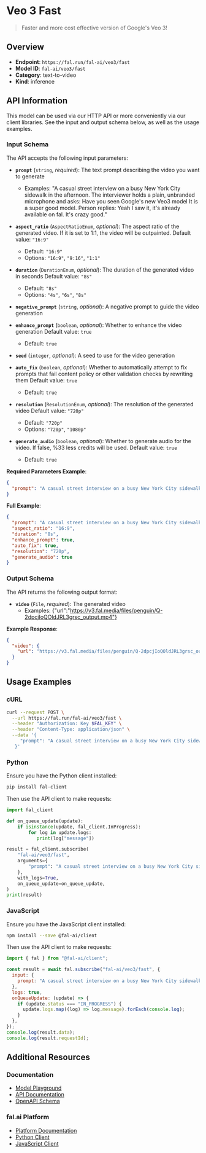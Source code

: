 # Veo 3 Fast

> Faster and more cost effective version of Google's Veo 3! 


## Overview

- **Endpoint**: `https://fal.run/fal-ai/veo3/fast`
- **Model ID**: `fal-ai/veo3/fast`
- **Category**: text-to-video
- **Kind**: inference


## API Information

This model can be used via our HTTP API or more conveniently via our client libraries.
See the input and output schema below, as well as the usage examples.


### Input Schema

The API accepts the following input parameters:


- **`prompt`** (`string`, _required_):
  The text prompt describing the video you want to generate
  - Examples: "A casual street interview on a busy New York City sidewalk in the afternoon. The interviewer holds a plain, unbranded microphone and asks: Have you seen Google's new Veo3 model It is a super good model. Person replies: Yeah I saw it, it's already available on fal. It's crazy good."

- **`aspect_ratio`** (`AspectRatioEnum`, _optional_):
  The aspect ratio of the generated video. If it is set to 1:1, the video will be outpainted. Default value: `"16:9"`
  - Default: `"16:9"`
  - Options: `"16:9"`, `"9:16"`, `"1:1"`

- **`duration`** (`DurationEnum`, _optional_):
  The duration of the generated video in seconds Default value: `"8s"`
  - Default: `"8s"`
  - Options: `"4s"`, `"6s"`, `"8s"`

- **`negative_prompt`** (`string`, _optional_):
  A negative prompt to guide the video generation

- **`enhance_prompt`** (`boolean`, _optional_):
  Whether to enhance the video generation Default value: `true`
  - Default: `true`

- **`seed`** (`integer`, _optional_):
  A seed to use for the video generation

- **`auto_fix`** (`boolean`, _optional_):
  Whether to automatically attempt to fix prompts that fail content policy or other validation checks by rewriting them Default value: `true`
  - Default: `true`

- **`resolution`** (`ResolutionEnum`, _optional_):
  The resolution of the generated video Default value: `"720p"`
  - Default: `"720p"`
  - Options: `"720p"`, `"1080p"`

- **`generate_audio`** (`boolean`, _optional_):
  Whether to generate audio for the video. If false, %33 less credits will be used. Default value: `true`
  - Default: `true`



**Required Parameters Example**:

```json
{
  "prompt": "A casual street interview on a busy New York City sidewalk in the afternoon. The interviewer holds a plain, unbranded microphone and asks: Have you seen Google's new Veo3 model It is a super good model. Person replies: Yeah I saw it, it's already available on fal. It's crazy good."
}
```

**Full Example**:

```json
{
  "prompt": "A casual street interview on a busy New York City sidewalk in the afternoon. The interviewer holds a plain, unbranded microphone and asks: Have you seen Google's new Veo3 model It is a super good model. Person replies: Yeah I saw it, it's already available on fal. It's crazy good.",
  "aspect_ratio": "16:9",
  "duration": "8s",
  "enhance_prompt": true,
  "auto_fix": true,
  "resolution": "720p",
  "generate_audio": true
}
```


### Output Schema

The API returns the following output format:

- **`video`** (`File`, _required_):
  The generated video
  - Examples: {"url":"https://v3.fal.media/files/penguin/Q-2dpcjIoQOldJRL3grsc_output.mp4"}



**Example Response**:

```json
{
  "video": {
    "url": "https://v3.fal.media/files/penguin/Q-2dpcjIoQOldJRL3grsc_output.mp4"
  }
}
```


## Usage Examples

### cURL

```bash
curl --request POST \
  --url https://fal.run/fal-ai/veo3/fast \
  --header "Authorization: Key $FAL_KEY" \
  --header "Content-Type: application/json" \
  --data '{
     "prompt": "A casual street interview on a busy New York City sidewalk in the afternoon. The interviewer holds a plain, unbranded microphone and asks: Have you seen Google's new Veo3 model It is a super good model. Person replies: Yeah I saw it, it's already available on fal. It's crazy good."
   }'
```

### Python

Ensure you have the Python client installed:

```bash
pip install fal-client
```

Then use the API client to make requests:

```python
import fal_client

def on_queue_update(update):
    if isinstance(update, fal_client.InProgress):
        for log in update.logs:
           print(log["message"])

result = fal_client.subscribe(
    "fal-ai/veo3/fast",
    arguments={
        "prompt": "A casual street interview on a busy New York City sidewalk in the afternoon. The interviewer holds a plain, unbranded microphone and asks: Have you seen Google's new Veo3 model It is a super good model. Person replies: Yeah I saw it, it's already available on fal. It's crazy good."
    },
    with_logs=True,
    on_queue_update=on_queue_update,
)
print(result)
```

### JavaScript

Ensure you have the JavaScript client installed:

```bash
npm install --save @fal-ai/client
```

Then use the API client to make requests:

```javascript
import { fal } from "@fal-ai/client";

const result = await fal.subscribe("fal-ai/veo3/fast", {
  input: {
    prompt: "A casual street interview on a busy New York City sidewalk in the afternoon. The interviewer holds a plain, unbranded microphone and asks: Have you seen Google's new Veo3 model It is a super good model. Person replies: Yeah I saw it, it's already available on fal. It's crazy good."
  },
  logs: true,
  onQueueUpdate: (update) => {
    if (update.status === "IN_PROGRESS") {
      update.logs.map((log) => log.message).forEach(console.log);
    }
  },
});
console.log(result.data);
console.log(result.requestId);
```


## Additional Resources

### Documentation

- [Model Playground](https://fal.ai/models/fal-ai/veo3/fast)
- [API Documentation](https://fal.ai/models/fal-ai/veo3/fast/api)
- [OpenAPI Schema](https://fal.ai/api/openapi/queue/openapi.json?endpoint_id=fal-ai/veo3/fast)

### fal.ai Platform

- [Platform Documentation](https://docs.fal.ai)
- [Python Client](https://docs.fal.ai/clients/python)
- [JavaScript Client](https://docs.fal.ai/clients/javascript)
